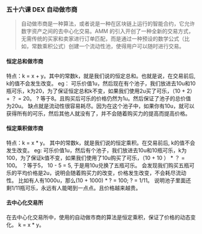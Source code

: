 ### 五十六课 DEX 自动做市商
> 自动做市商是一种算法，或者说是一种在区块链上运行的智能合约，它允许数字资产之间的去中心化交易。AMM 的引入开创了一种全新的交易方式，无需传统的买家和卖家进行订单匹配，而是通过一种预设的数学公式（比如，常数乘积公式）创建一个流动性池，使得用户可以随时进行交易。

#### 恒定总和做市商
特点：k = x + y。其中的常数k，就是我们说的恒定总和。也就是说，在交易前后, k的值不会发生改变。
eg： 可乐价值1u，然后现在有个池子，我们放进去10u和10瓶可乐，k为20，为了保证恒定总和k不变，如果我们使用2u买了可乐，（10 + 2） + ？ = 20。 ? 等于8。且购买后可乐的价格仍然为1u。然后保证了池子的总价值为20u。
缺点就是流动性很容易耗尽。因为在这个池子中，如果你有10u，就可以获得所有的可乐，然后其他人就没有了，并不会随着购买力的提高而提高价格。

#### 恒定乘积做市商
特点：k = x * y。 其中的常数k，就是我们说的恒定乘积。在交易前后, k的值不会发生改变。
eg: 可乐价值1u，然后有个池子，我们放进去10u和10瓶可乐，k为100，为了保证k值不变，如果我们使用了10u购买了可乐，（10 + 10 ） * ？ = 100。 ？等于5， 10 - 5 = 5, 于是用10u兑换了五瓶可乐。 
会发现我们购买五瓶可乐的平均价格是2u，说明会随着购买力的改变，价格发生改变，不会耗尽流动性。
比如有人有1000u，那么(10 + 1000) * ? = 100; ? = 1/11。 说明池子里面还剩1/11瓶可乐，永远有人能喝到一点点。且价格越来越贵。

#### 去中心化交易所
在去中心化交易所中，使用的自动做市商的算法是恒定乘积，保证了价格的动态变化。
k = x * y。

